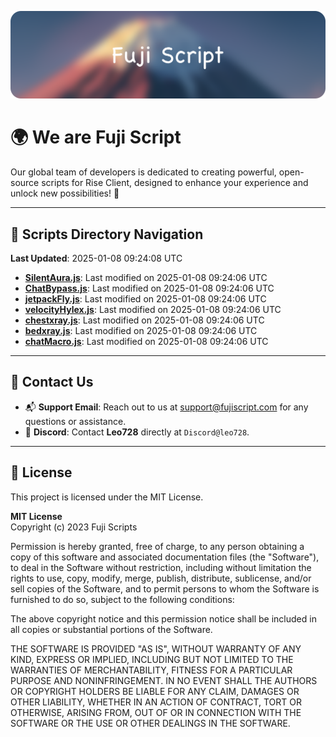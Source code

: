 ![Banner](.github/b.webp)

# 🌍 **We are Fuji Script**

Our global team of developers is dedicated to creating powerful, open-source scripts for Rise Client, designed to enhance your experience and unlock new possibilities! 🌟

---
<!-- SCRIPTS_NAVIGATION_START -->
## 📂 **Scripts Directory Navigation**

**Last Updated**: 2025-01-08 09:24:08 UTC

- **[SilentAura.js](scripts/SilentAura.js)**: Last modified on 2025-01-08 09:24:06 UTC
- **[ChatBypass.js](scripts/ChatBypass.js)**: Last modified on 2025-01-08 09:24:06 UTC
- **[jetpackFly.js](scripts/jetpackFly.js)**: Last modified on 2025-01-08 09:24:06 UTC
- **[velocityHylex.js](scripts/velocityHylex.js)**: Last modified on 2025-01-08 09:24:06 UTC
- **[chestxray.js](scripts/chestxray.js)**: Last modified on 2025-01-08 09:24:06 UTC
- **[bedxray.js](scripts/bedxray.js)**: Last modified on 2025-01-08 09:24:06 UTC
- **[chatMacro.js](scripts/chatMacro.js)**: Last modified on 2025-01-08 09:24:06 UTC

<!-- SCRIPTS_NAVIGATION_END -->

---

## 💬 **Contact Us**  
- 📬 **Support Email**: Reach out to us at [support@fujiscript.com](mailto:support@fujiscript.com) for any questions or assistance.  
- 💬 **Discord**: Contact **Leo728** directly at `Discord@leo728`.

---

## 📜 **License**

This project is licensed under the MIT License.  

**MIT License**  
Copyright (c) 2023 Fuji Scripts  

Permission is hereby granted, free of charge, to any person obtaining a copy of this software and associated documentation files (the "Software"), to deal in the Software without restriction, including without limitation the rights to use, copy, modify, merge, publish, distribute, sublicense, and/or sell copies of the Software, and to permit persons to whom the Software is furnished to do so, subject to the following conditions:  

The above copyright notice and this permission notice shall be included in all copies or substantial portions of the Software.  

THE SOFTWARE IS PROVIDED "AS IS", WITHOUT WARRANTY OF ANY KIND, EXPRESS OR IMPLIED, INCLUDING BUT NOT LIMITED TO THE WARRANTIES OF MERCHANTABILITY, FITNESS FOR A PARTICULAR PURPOSE AND NONINFRINGEMENT. IN NO EVENT SHALL THE AUTHORS OR COPYRIGHT HOLDERS BE LIABLE FOR ANY CLAIM, DAMAGES OR OTHER LIABILITY, WHETHER IN AN ACTION OF CONTRACT, TORT OR OTHERWISE, ARISING FROM, OUT OF OR IN CONNECTION WITH THE SOFTWARE OR THE USE OR OTHER DEALINGS IN THE SOFTWARE.  
